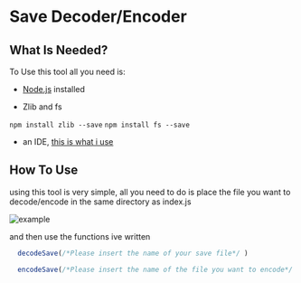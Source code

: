 # Save Decoder/Encoder

## What Is Needed?

To Use this tool all you need is:

- [Node.js](https://nodejs.org/en/) installed

- Zlib and fs

`npm install zlib --save`
`npm install fs --save`

- an IDE, [this is what i use](https://code.visualstudio.com/)

## How To Use

using this tool is very simple, all you need to do is place the file you want to decode/encode in the same directory as index.js

![example](https://media.discordapp.net/attachments/692142942856544288/771058089323266088/unknown.png)

and then use the functions ive written

````js
  decodeSave(/*Please insert the name of your save file*/ )

  encodeSave(/*Please insert the name of the file you want to encode*/ )
````
